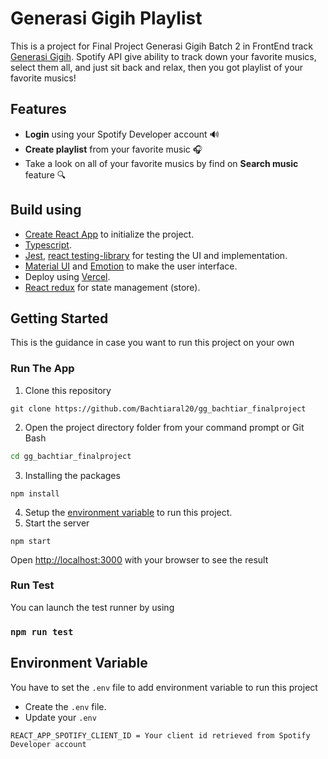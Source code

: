 # Generasi Gigih Playlist

This is a project for Final Project Generasi Gigih Batch 2 in FrontEnd track [Generasi Gigih](https://www.anakbangsabisa.org/generasi-gigih/program). Spotify API give ability to track down your favorite musics, select them all, and just sit back and relax, then you got playlist of your favorite musics!

## Features

- **Login** using your Spotify Developer account 🔊
- **Create playlist** from your favorite music 🎧
- Take a look on all of your favorite musics by find on **Search music** feature 🔍

## Build using

- [Create React App](https://create-react-app.dev/) to initialize the project.
- [Typescript](https://typescriptlang.org).
- [Jest](https://jestjs.io/), [react testing-library](https://testing-library.com/) for testing the UI and implementation.
- [Material UI](https://mui.com/) and [Emotion](https://emotion.sh/docs/introduction) to make the user interface.
- Deploy using [Vercel](https://vercel.com/).
- [React redux](https://react-redux.js.org/) for state management (store).

## Getting Started

This is the guidance in case you want to run this project on your own

### Run The App

1. Clone this repository
```
git clone https://github.com/Bachtiaral20/gg_bachtiar_finalproject
```
2. Open the project directory folder from your command prompt or Git Bash
```bash
cd gg_bachtiar_finalproject
```
3. Installing the packages
```
npm install
```
4. Setup the [environment variable]() to run this project.
5. Start the server
```
npm start
```

Open [http://localhost:3000](http://localhost:3000) with your browser to see the result

### Run Test

You can launch the test runner by using
### `npm run test`

## Environment Variable

You have to set the `.env` file to add environment variable to run this project
- Create the `.env` file.
- Update your `.env` 
```
REACT_APP_SPOTIFY_CLIENT_ID = Your client id retrieved from Spotify Developer account
```